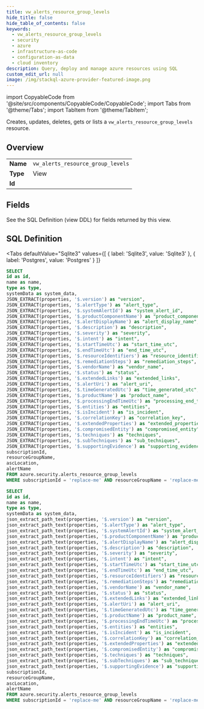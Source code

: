 ```yaml
--- 
title: vw_alerts_resource_group_levels
hide_title: false
hide_table_of_contents: false
keywords:
  - vw_alerts_resource_group_levels
  - security
  - azure
  - infrastructure-as-code
  - configuration-as-data
  - cloud inventory
description: Query, deploy and manage azure resources using SQL
custom_edit_url: null
image: /img/stackql-azure-provider-featured-image.png
---
```


import CopyableCode from '@site/src/components/CopyableCode/CopyableCode';
import Tabs from '@theme/Tabs';
import TabItem from '@theme/TabItem';

Creates, updates, deletes, gets or lists a <code>vw_alerts_resource_group_levels</code> resource.

## Overview
<table><tbody>
<tr><td><b>Name</b></td><td><code>vw_alerts_resource_group_levels</code></td></tr>
<tr><td><b>Type</b></td><td>View</td></tr>
<tr><td><b>Id</b></td><td><CopyableCode code="azure.security.vw_alerts_resource_group_levels" /></td></tr>
</tbody></table>

## Fields

See the SQL Definition (view DDL) for fields returned by this view.

## SQL Definition

<Tabs
defaultValue="Sqlite3"
values={[
{ label: 'Sqlite3', value: 'Sqlite3' },
{ label: 'Postgres', value: 'Postgres' }
]}
>
<TabItem value="Sqlite3">

```sql
SELECT
id as id,
name as name,
type as type,
systemData as system_data,
JSON_EXTRACT(properties, '$.version') as "version",
JSON_EXTRACT(properties, '$.alertType') as "alert_type",
JSON_EXTRACT(properties, '$.systemAlertId') as "system_alert_id",
JSON_EXTRACT(properties, '$.productComponentName') as "product_component_name",
JSON_EXTRACT(properties, '$.alertDisplayName') as "alert_display_name",
JSON_EXTRACT(properties, '$.description') as "description",
JSON_EXTRACT(properties, '$.severity') as "severity",
JSON_EXTRACT(properties, '$.intent') as "intent",
JSON_EXTRACT(properties, '$.startTimeUtc') as "start_time_utc",
JSON_EXTRACT(properties, '$.endTimeUtc') as "end_time_utc",
JSON_EXTRACT(properties, '$.resourceIdentifiers') as "resource_identifiers",
JSON_EXTRACT(properties, '$.remediationSteps') as "remediation_steps",
JSON_EXTRACT(properties, '$.vendorName') as "vendor_name",
JSON_EXTRACT(properties, '$.status') as "status",
JSON_EXTRACT(properties, '$.extendedLinks') as "extended_links",
JSON_EXTRACT(properties, '$.alertUri') as "alert_uri",
JSON_EXTRACT(properties, '$.timeGeneratedUtc') as "time_generated_utc",
JSON_EXTRACT(properties, '$.productName') as "product_name",
JSON_EXTRACT(properties, '$.processingEndTimeUtc') as "processing_end_time_utc",
JSON_EXTRACT(properties, '$.entities') as "entities",
JSON_EXTRACT(properties, '$.isIncident') as "is_incident",
JSON_EXTRACT(properties, '$.correlationKey') as "correlation_key",
JSON_EXTRACT(properties, '$.extendedProperties') as "extended_properties",
JSON_EXTRACT(properties, '$.compromisedEntity') as "compromised_entity",
JSON_EXTRACT(properties, '$.techniques') as "techniques",
JSON_EXTRACT(properties, '$.subTechniques') as "sub_techniques",
JSON_EXTRACT(properties, '$.supportingEvidence') as "supporting_evidence",
subscriptionId,
resourceGroupName,
ascLocation,
alertName
FROM azure.security.alerts_resource_group_levels
WHERE subscriptionId = 'replace-me' AND resourceGroupName = 'replace-me' AND ascLocation = 'replace-me' AND alertName = 'replace-me';
```

</TabItem>
<TabItem value="Postgres">

```sql
SELECT
id as id,
name as name,
type as type,
systemData as system_data,
json_extract_path_text(properties, '$.version') as "version",
json_extract_path_text(properties, '$.alertType') as "alert_type",
json_extract_path_text(properties, '$.systemAlertId') as "system_alert_id",
json_extract_path_text(properties, '$.productComponentName') as "product_component_name",
json_extract_path_text(properties, '$.alertDisplayName') as "alert_display_name",
json_extract_path_text(properties, '$.description') as "description",
json_extract_path_text(properties, '$.severity') as "severity",
json_extract_path_text(properties, '$.intent') as "intent",
json_extract_path_text(properties, '$.startTimeUtc') as "start_time_utc",
json_extract_path_text(properties, '$.endTimeUtc') as "end_time_utc",
json_extract_path_text(properties, '$.resourceIdentifiers') as "resource_identifiers",
json_extract_path_text(properties, '$.remediationSteps') as "remediation_steps",
json_extract_path_text(properties, '$.vendorName') as "vendor_name",
json_extract_path_text(properties, '$.status') as "status",
json_extract_path_text(properties, '$.extendedLinks') as "extended_links",
json_extract_path_text(properties, '$.alertUri') as "alert_uri",
json_extract_path_text(properties, '$.timeGeneratedUtc') as "time_generated_utc",
json_extract_path_text(properties, '$.productName') as "product_name",
json_extract_path_text(properties, '$.processingEndTimeUtc') as "processing_end_time_utc",
json_extract_path_text(properties, '$.entities') as "entities",
json_extract_path_text(properties, '$.isIncident') as "is_incident",
json_extract_path_text(properties, '$.correlationKey') as "correlation_key",
json_extract_path_text(properties, '$.extendedProperties') as "extended_properties",
json_extract_path_text(properties, '$.compromisedEntity') as "compromised_entity",
json_extract_path_text(properties, '$.techniques') as "techniques",
json_extract_path_text(properties, '$.subTechniques') as "sub_techniques",
json_extract_path_text(properties, '$.supportingEvidence') as "supporting_evidence",
subscriptionId,
resourceGroupName,
ascLocation,
alertName
FROM azure.security.alerts_resource_group_levels
WHERE subscriptionId = 'replace-me' AND resourceGroupName = 'replace-me' AND ascLocation = 'replace-me' AND alertName = 'replace-me';
```

</TabItem>
</Tabs>
